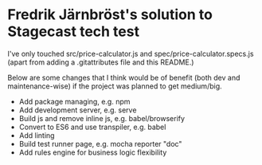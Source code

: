 # Fredrik Järnbröst's solution to Stagecast tech test

I've only touched src/price-calculator.js and spec/price-calculator.specs.js (apart from adding a .gitattributes file and this README.)

Below are some changes that I think would be of benefit (both dev and maintenance-wise) if the project was planned to get medium/big.

- Add package managing, e.g. npm
- Add development server, e.g. serve
- Build js and remove inline js, e.g. babel/browserify
- Convert to ES6 and use transpiler, e.g. babel
- Add linting
- Build test runner page, e.g. mocha reporter "doc"
- Add rules engine for business logic flexibility
